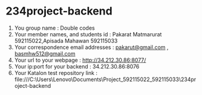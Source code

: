 # 234project-backend
1. You group name : Double codes
2. Your member names, and students id : Pakarat Matmarurat 592115022,Apisada Mahawan 592115033
3. Your correspondence email addresses : pakarut@gmail.com , basmhw512@gmail.com
4. Your url to your webpage : http://34.212.30.86:8077/
5. Your ip:port for your backend : 34.212.30.86:8076
6. Your Katalon test repository link : file:///C:\Users\Lenovo\Documents\Project_592115022_592115033\234project-backend
